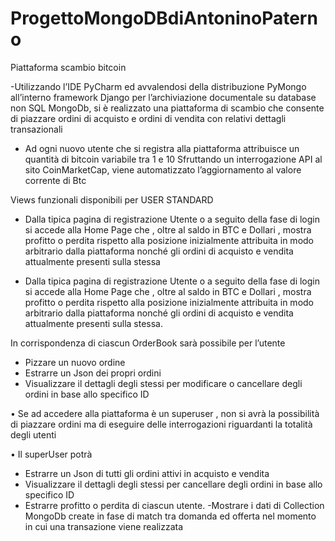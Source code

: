 # ProgettoMongoDBdiAntoninoPaterno

Piattaforma scambio bitcoin

-Utilizzando l’IDE PyCharm ed avvalendosi della distribuzione PyMongo all’interno framework Django per 
l’archiviazione documentale su database non SQL MongoDb, si è realizzato una piattaforma di scambio 
che consente di piazzare ordini di acquisto e ordini di vendita con relativi dettagli transazionali

- Ad ogni nuovo utente che si registra alla piattaforma attribuisce un quantità di bitcoin variabile tra 1 e 10
Sfruttando un interrogazione API al sito CoinMarketCap, viene automatizzato l’aggiornamento al valore corrente di Btc

Views funzionali disponibili per USER STANDARD

-  Dalla tipica pagina di registrazione Utente o a seguito della fase di login si accede alla Home Page che , oltre 
al saldo in BTC e Dollari , mostra profitto o perdita rispetto alla posizione inizialmente attribuita in modo 
arbitrario dalla piattaforma nonché gli ordini di acquisto e vendita attualmente presenti sulla stessa

- Dalla tipica pagina di registrazione Utente o a seguito della fase di login si accede alla Home Page che , oltre 
al saldo in BTC e Dollari , mostra profitto o perdita rispetto alla posizione inizialmente attribuita in modo 
arbitrario dalla piattaforma nonché gli ordini di acquisto e vendita attualmente presenti sulla stessa.

 In corrispondenza di ciascun OrderBook sarà possibile per l’utente 
 
- Pizzare un nuovo ordine
- Estrarre un Json dei propri ordini
- Visualizzare il dettagli degli stessi per modificare o cancellare degli ordini in base allo specifico ID

•  Se ad accedere alla piattaforma è un superuser , non si avrà la possibilità di piazzare ordini ma di eseguire 
delle interrogazioni riguardanti la totalità degli utenti 

 • Il superUser potrà
 - Estrarre un Json di tutti gli ordini attivi in acquisto e vendita
- Visualizzare il dettagli degli stessi per cancellare degli ordini in base allo specifico ID
- Estrarre profitto o perdita di ciascun utente.
-Mostrare i dati di Collection MongoDb create in fase di match tra domanda ed offerta nel momento in cui 
una transazione viene realizzata


